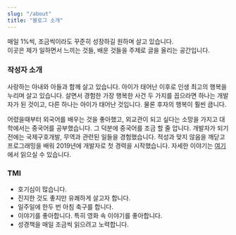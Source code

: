 ```yaml
---
slug: "/about"
title: "블로그 소개"
---
```


매일 1%씩, 조금씩이라도 꾸준히 성장하길 원하며 살고 있습니다.<br/>
이곳은 제가 일하면서 느끼는 것들, 배운 것들을 주제로 글을 올리는 공간입니다. 

### 작성자 소개
사랑하는 아내와 아들과 함께 살고 있습니다. 아이가 태어난 이후로 인생 최고의 행복을 누리며 살고 있습니다. 살면서 경험한 가장 행복한 사건 두 가지를 꼽으라면 하나는 개발자가 된 것이고, 다른 하나는 아이가 태어난 것입니다. 물론 후자의 행복이 훨씬 큽니다.

어렸을때부터 외국어를 배우는 것을 좋아했고, 외교관이 되고 싶다는 소망을 가지고 대학에서는 중국어를 공부했습니다. 그 덕분에 중국어를 조금 할 줄 압니다. 개발자가 되기 전에는 국제구호개발, 무역과 관련된 일들을 경험했습니다. 적성과 맞지 않음을 깨닫고 프로그래밍을 배워 2019년에 개발자로 첫 경력을 시작했습니다. 자세한 이야기는 [여기](https://devwooks.tistory.com/41?category=907218)에서 읽으실 수 있습니다.

### TMI
- 호기심이 많습니다.
- 진지한 것도 좋지만 유쾌하게 살고자 합니다.
- 일주일에 한두 번 아침 축구를 합니다.
- 이야기를 좋아합니다. 특히 영화 속 이야기를 좋아합니다.
- 성경책을 매일 조금씩 읽으려고 노력합니다.